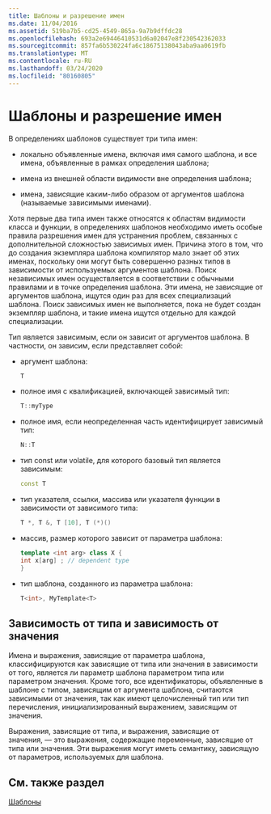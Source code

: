 ```yaml
---
title: Шаблоны и разрешение имен
ms.date: 11/04/2016
ms.assetid: 519ba7b5-cd25-4549-865a-9a7b9dffdc28
ms.openlocfilehash: 693a2e69446410531d6a02047e8f230542362033
ms.sourcegitcommit: 857fa6b530224fa6c18675138043aba9aa0619fb
ms.translationtype: MT
ms.contentlocale: ru-RU
ms.lasthandoff: 03/24/2020
ms.locfileid: "80160805"
---
```

# <a name="templates-and-name-resolution"></a>Шаблоны и разрешение имен

В определениях шаблонов существует три типа имен:

- локально объявленные имена, включая имя самого шаблона, и все имена, объявленные в рамках определения шаблона;

- имена из внешней области видимости вне определения шаблона;

- имена, зависящие каким-либо образом от аргументов шаблона (называемые зависимыми именами).

Хотя первые два типа имен также относятся к областям видимости класса и функции, в определениях шаблонов необходимо иметь особые правила разрешения имен для устранения проблем, связанных с дополнительной сложностью зависимых имен. Причина этого в том, что до создания экземпляра шаблона компилятор мало знает об этих именах, поскольку они могут быть совершенно разных типов в зависимости от используемых аргументов шаблона. Поиск независимых имен осуществляется в соответствии с обычными правилами и в точке определения шаблона. Эти имена, не зависящие от аргументов шаблона, ищутся один раз для всех специализаций шаблона. Поиск зависимых имен не выполняется, пока не будет создан экземпляр шаблона, и такие имена ищутся отдельно для каждой специализации.

Тип является зависимым, если он зависит от аргументов шаблона. В частности, он зависим, если представляет собой:

- аргумент шаблона:

    ```cpp
    T
    ```

- полное имя с квалификацией, включающей зависимый тип:

    ```cpp
    T::myType
    ```

- полное имя, если неопределенная часть идентифицирует зависимый тип:

    ```cpp
    N::T
    ```

- тип const или volatile, для которого базовый тип является зависимым:

    ```cpp
    const T
    ```

- тип указателя, ссылки, массива или указателя функции в зависимости от зависимого типа:

    ```cpp
    T *, T &, T [10], T (*)()
    ```

- массив, размер которого зависит от параметра шаблона:

    ```cpp
    template <int arg> class X {
    int x[arg] ; // dependent type
    }
    ```

- тип шаблона, созданного из параметра шаблона:

    ```cpp
    T<int>, MyTemplate<T>
    ```

## <a name="type-dependence-and-value-dependence"></a>Зависимость от типа и зависимость от значения

Имена и выражения, зависящие от параметра шаблона, классифицируются как зависящие от типа или значения в зависимости от того, является ли параметр шаблона параметром типа или параметром значения. Кроме того, все идентификаторы, объявленные в шаблоне с типом, зависящим от аргумента шаблона, считаются зависимыми от значения, так как имеют целочисленный тип или тип перечисления, инициализированный выражением, зависящим от значения.

Выражения, зависящие от типа, и выражения, зависящие от значения, — это выражения, содержащие переменные, зависящие от типа или значения. Эти выражения могут иметь семантику, зависящую от параметров, используемых для шаблона.

## <a name="see-also"></a>См. также раздел

[Шаблоны](../cpp/templates-cpp.md)

